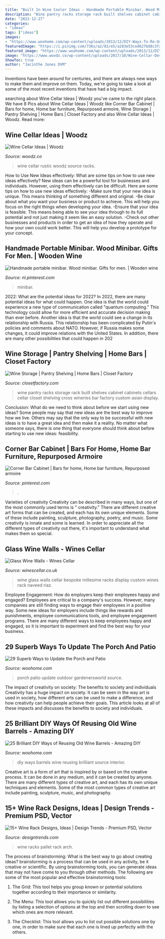 ```yaml
---
title: "Built In Wine Cooler Ideas - Handmade Portable Minibar. Wood Minibar. Gifts For Men."
description: "Wine pantry racks storage rack built shelves cabinet cabinets cellars cellar closet shelving cross wineries bar factory custom asian display"
date: "2022-12-27"
categories:
- "ideas"
tags: ["ideas"]
images:
- "https://www.woohome.com/wp-content/uploads/2013/12/DIY-Ways-To-Re-Use-Wine-Barrels-3.jpg"
featuredImage: "https://i.pinimg.com/736x/a2/83/e5/a283e53ced627bd8c3faa9a452e855ec.jpg"
featured_image: "https://www.woohome.com/wp-content/uploads/2013/12/DIY-Ways-To-Re-Use-Wine-Barrels-3.jpg"
image: "https://www.woodz.co/wp-content/uploads/2017/10/Wine-Cellar-Design-Woods-2.jpg"
ShowToc: true
author: "Jacinthe Jones DVM"
---
```



Inventions have been around for centuries, and there are always new ways to make them and improve on them. Today, we're going to take a look at some of the most recent inventions that have had a big impact.

	

		
searching about Wine Cellar Ideas | Woodz you've came to the right place. We have 8 Pics about Wine Cellar Ideas | Woodz like Corner Bar Cabinet | Bars for home, Home bar furniture, Repurposed armoire, Wine Storage | Pantry Shelving | Home Bars | Closet Factory and also Wine Cellar Ideas | Woodz. Read more:
		
    
## Wine Cellar Ideas | Woodz

<img loading=lazy src="https://www.woodz.co/wp-content/uploads/2017/10/Wine-Cellar-Design-Woods-2.jpg" onerror="this.onerror=null;this.src='https://tse3.mm.bing.net/th?id=OIP.k8sCHXjr06bbxWAbx4VJ7AHaFj&amp;pid=15.1';" alt="Wine Cellar Ideas | Woodz">

_Source: woodz.co_

>wine cellar rustic woodz source racks. 

	

How to Use New Ideas effectively: What are some tips on how to use new ideas effectively?
New ideas can be a powerful tool for businesses and individuals. However, using them effectively can be difficult. Here are some tips on how to use new ideas effectively: 
-Make sure that your new idea is unique. This means thinking of something different and original. 
-Be clear about what you want your business or product to achieve. This will help you focus on the right things when developing your idea. 
-Ensure that your idea is feasible. This means being able to see your idea through to its full potential and not just making it seem like an easy solution. 
-Check out other businesses and products in order to get an idea of how they operate and how your own could work better. This will help you develop a prototype for your concept.

    
## Handmade Portable Minibar. Wood Minibar. Gifts For Men. | Wooden Wine

<img loading=lazy src="https://i.pinimg.com/736x/a2/83/e5/a283e53ced627bd8c3faa9a452e855ec.jpg" onerror="this.onerror=null;this.src='https://tse3.mm.bing.net/th?id=OIP.YqmFbPV9qm6yI7rHzjcBBQHaLH&amp;pid=15.1';" alt="Handmade portable minibar. Wood minibar. Gifts for men. | Wooden wine">

_Source: nl.pinterest.com_

>minibar. 

	

2022: What are the potential ideas for 2022?
In 2022, there are many potential ideas for what could happen. One idea is that the world could experience a new type of communication called "quantum computing." This technology could allow for more efficient and accurate decision making than ever before. Another idea is that the world could see a change in its relationship with Russia. This relationship has been complicated by Putin's policies and comments about NATO. However, if Russia makes some changes, it could improve relations with the United States. In addition, there are many other possibilities that could happen in 202
    
## Wine Storage | Pantry Shelving | Home Bars | Closet Factory

<img loading=lazy src="https://www.closetfactory.com/wp-content/uploads/2017/09/Wineries_-5.jpg" onerror="this.onerror=null;this.src='https://tse4.mm.bing.net/th?id=OIP.KDRc2yvKn3xj-cGfoGwIgAHaLH&amp;pid=15.1';" alt="Wine Storage | Pantry Shelving | Home Bars | Closet Factory">

_Source: closetfactory.com_

>wine pantry racks storage rack built shelves cabinet cabinets cellars cellar closet shelving cross wineries bar factory custom asian display. 

	

Conclusion: What do we need to think about before we start using new ideas?
Some people may say that new ideas are the best way to improve how we live. Others may say that the only way to be successful with new ideas is to have a great idea and then make it a reality. No matter what someone says, there is one thing that everyone should think about before starting to use new ideas: feasibility.

    
## Corner Bar Cabinet | Bars For Home, Home Bar Furniture, Repurposed Armoire

<img loading=lazy src="https://i.pinimg.com/736x/07/1e/d7/071ed7755e6613ccfdf0d33ed96db01e.jpg" onerror="this.onerror=null;this.src='https://tse1.mm.bing.net/th?id=OIP.TqUHCO7ozmDezm_1fKM8MwHaMv&amp;pid=15.1';" alt="Corner Bar Cabinet | Bars for home, Home bar furniture, Repurposed armoire">

_Source: pinterest.com_

>. 

	

Varieties of creativity
Creativity can be described in many ways, but one of the most commonly used terms is " creativity." There are different creative art forms that can be created, and each has its own unique elements. Some of these include painting, sculpture, photography, poetry, and music. Some creativity is innate and some is learned. In order to appreciate all the different types of creativity out there, it's important to understand what makes them so special.

    
## Glass Wine Walls - Wines Cellar

<img loading=lazy src="http://www.winescellar.co.uk/wp-content/uploads/2018/04/millesime-95-1030x1030.jpg" onerror="this.onerror=null;this.src='https://tse4.mm.bing.net/th?id=OIP.GezFPgRFwZXSQKrW7qEA8gHaHa&amp;pid=15.1';" alt="Glass Wine Walls - Wines Cellar">

_Source: winescellar.co.uk_

>wine glass walls cellar bespoke millesime racks display custom wines rack naveed riaz. 

	

Employee Engagement: How do employers keep their employees happy and engaged?
Employees are critical to a company's success. However, many companies are still finding ways to engage their employees in a positive way. Some new ideas for employers include things like rewards and punishments, employee communications tools, and employee engagement programs. There are many different ways to keep employees happy and engaged, so it is important to experiment and find the best way for your business.

    
## 29 Superb Ways To Update The Porch And Patio

<img loading=lazy src="http://www.woohome.com/wp-content/uploads/2017/07/front-porch-and-patio-upgrade-26.jpg" onerror="this.onerror=null;this.src='https://tse1.mm.bing.net/th?id=OIP.KfzBzJtFIxc5VhJZUEn1BAHaLH&amp;pid=15.1';" alt="29 Superb Ways to Update the Porch and Patio">

_Source: woohome.com_

>porch patio update outdoor gardenersworld source. 

	

The impact of creativity on society: The benefits to society and individuals
Creativity has a huge impact on society. It can be seen in the way art is used in society, how different arts can be used to make a difference, and how creativity can help people achieve their goals. This article looks at all of these impacts and discusses the benefits to society and individuals.

    
## 25 Brilliant DIY Ways Of Reusing Old Wine Barrels - Amazing DIY

<img loading=lazy src="https://www.woohome.com/wp-content/uploads/2013/12/DIY-Ways-To-Re-Use-Wine-Barrels-3.jpg" onerror="this.onerror=null;this.src='https://tse4.mm.bing.net/th?id=OIP.rkUhJfrErLTAYQrKdm0gmgHaLH&amp;pid=15.1';" alt="25 Brilliant DIY Ways of Reusing Old Wine Barrels - Amazing DIY">

_Source: woohome.com_

>diy ways barrels wine reusing brilliant source interior. 

	

Creative art is a form of art that is inspired by or based on the creative process. It can be done in any medium, and it can be created by anyone. There are many different types of creative art, and each has its own unique techniques and elements. Some of the most common types of creative art include painting, sculpture, music, and photography.

    
## 15+ Wine Rack Designs, Ideas | Design Trends - Premium PSD, Vector

<img loading=lazy src="https://images.designtrends.com/wp-content/uploads/2017/02/02114320/Pallet-Wine-Racks.jpg" onerror="this.onerror=null;this.src='https://tse1.mm.bing.net/th?id=OIP.YsCnzQ5BeqvpHrrwcR4B4gHaKX&amp;pid=15.1';" alt="15+ Wine Rack Designs, Ideas | Design Trends - Premium PSD, Vector">

_Source: designtrends.com_

>wine racks pallet rack arch. 

	

The process of brainstorming: What is the best way to go about creating ideas?
brainstorming is a process that can be used in any activity, be it creative or scientific. By using brainstorming tools, you can generate ideas that may not have come to you through other methods. The following are some of the most popular and effective brainstorming tools:
1. The Grid: This tool helps you group known or potential solutions together according to their importance or similarity.

2. The Menu: This tool allows you to quickly list out different possibilities by listing a selection of options at the top and then scrolling down to see which ones are more relevant.

3. The Checklist: This tool allows you to list out possible solutions one by one, in order to make sure that each one is lined up perfectly with the others.

